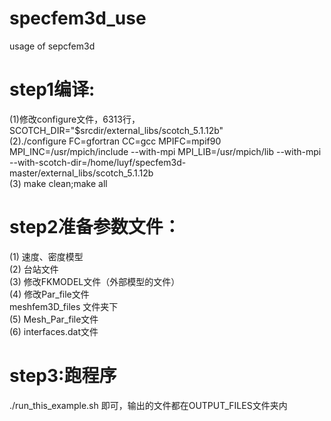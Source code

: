 # specfem3d_use
usage of sepcfem3d
# step1编译:
(1)修改configure文件，6313行，SCOTCH_DIR="$srcdir/external_libs/scotch_5.1.12b"  
(2)./configure FC=gfortran CC=gcc MPIFC=mpif90 MPI_INC=/usr/mpich/include --with-mpi MPI_LIB=/usr/mpich/lib --with-mpi --with-scotch-dir=/home/luyf/specfem3d-master/external_libs/scotch_5.1.12b  
(3) make clean;make all
# step2准备参数文件：
(1) 速度、密度模型  
(2) 台站文件  
(3) 修改FKMODEL文件（外部模型的文件）  
(4) 修改Par_file文件  
meshfem3D_files 文件夹下  
(5) Mesh_Par_file文件  
(6) interfaces.dat文件  
# step3:跑程序
./run_this_example.sh 即可，输出的文件都在OUTPUT_FILES文件夹内
